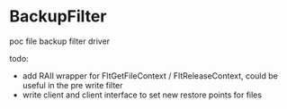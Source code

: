 # BackupFilter
poc file backup filter driver 

todo: 
* add RAII wrapper for FltGetFileContext / FltReleaseContext, could be useful in the pre write filter 
* write client and client interface to set new restore points for files 
